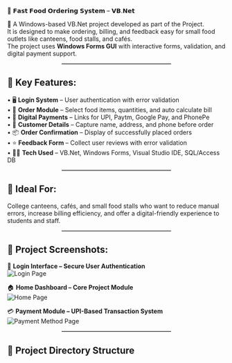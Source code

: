 🍔 𝗙𝗮𝘀𝘁 𝗙𝗼𝗼𝗱 𝗢𝗿𝗱𝗲𝗿𝗶𝗻𝗴 𝗦𝘆𝘀𝘁𝗲𝗺 – 𝗩𝗕.𝗡𝗲𝘁

🚀 A Windows-based VB.Net project developed as part of the Project.  
It is designed to make ordering, billing, and feedback easy for small food outlets like canteens, food stalls, and cafés.  
The project uses **Windows Forms GUI** with interactive forms, validation, and digital payment support.

<hr style="border:0.5px solid #ccc; width:50%; margin:auto;">

## 🔧 Key Features:

• 🖥 **Login System** – User authentication with error validation <br>
• 🍟 **Order Module** – Select food items, quantities, and auto calculate bill <br>
• 💸 **Digital Payments** – Links for UPI, Paytm, Google Pay, and PhonePe <br>
• 📝 **Customer Details** – Capture name, address, and phone before order <br>
• 📦 **Order Confirmation** – Display of successfully placed orders <br>
• ⭐ **Feedback Form** – Collect user reviews with error validation <br>
• 👨‍💻 **Tech Used** – VB.Net, Windows Forms, Visual Studio IDE, SQL/Access DB <br>

<hr style="border:0.5px solid #ccc; width:50%; margin:auto;">

## 🎯 Ideal For:

College canteens, cafés, and small food stalls who want to reduce manual errors, increase billing efficiency, and offer a digital-friendly experience to students and staff.

<hr style="border:0.5px solid #ccc; width:50%; margin:auto;">

## 📸 Project Screenshots:

🔐 **Login Interface – Secure User Authentication**  
![Login Page](https://github.com/user-attachments/assets/12d3a029-7842-477e-b597-26315f329fea)

🏠 **Home Dashboard – Core Project Module**  
![Home Page](https://github.com/user-attachments/assets/dfbc4879-ce19-4fa6-ad23-7e1faea8b45f)

💳 **Payment Module – UPI-Based Transaction System**  
![Payment Method Page](https://github.com/user-attachments/assets/90b54a7e-f455-402f-a3ff-9640ecea2df1)

<hr style="border:0.5px solid #ccc; width:50%; margin:auto;">

## 📂 Project Directory Structure

```bash

